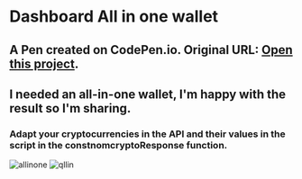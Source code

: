 # Dashboard All in one wallet

## A Pen created on CodePen.io. Original URL: [Open this project](https://codepen.io/h-lautre/pen/WNLEVrg).

## I needed an all-in-one wallet, I'm happy with the result so I'm sharing.
### Adapt your cryptocurrencies in the API and their values ​​in the script in the constnomcryptoResponse function.

![allinone](https://github.com/berru-g/All-in-one-dashboard/assets/61543927/7544807b-c1c5-4e88-9317-4a9e930e71ca)
![qllin](https://github.com/berru-g/All-in-one-dashboard/assets/61543927/3e3eac71-b41b-4874-b00c-a3e52e34ab2d)
